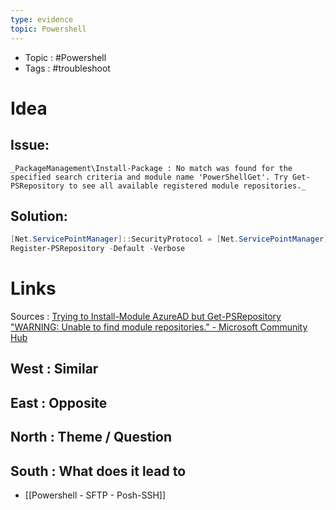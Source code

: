 ```yaml
---
type: evidence
topic: Powershell
---
```


- Topic : #Powershell 
- Tags : #troubleshoot 

# Idea


## Issue:

```
_PackageManagement\Install-Package : No match was found for the specified search criteria and module name 'PowerShellGet'. Try Get-PSRepository to see all available registered module repositories._
```

## Solution:
```Powershell
[Net.ServicePointManager]::SecurityProtocol = [Net.ServicePointManager]::SecurityProtocol -bor [Net.SecurityProtocolType]::Tls12
Register-PSRepository -Default -Verbose
```


# Links

Sources : [Trying to Install-Module AzureAD but Get-PSRepository "WARNING: Unable to find module repositories." - Microsoft Community Hub](https://techcommunity.microsoft.com/t5/windows-powershell/trying-to-install-module-azuread-but-get-psrepository-quot/m-p/202819)


## West : Similar

## East : Opposite

## North : Theme / Question

## South : What does it lead to

- [[Powershell - SFTP - Posh-SSH]]
